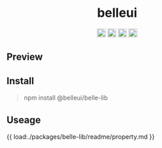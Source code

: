 <!-- ⚠️ This README has been generated from the file(s) "/Users/wusong/Code/github-project/belleui/packages/belle-lib/readme/blueprint.md" ⚠️--><h1 align="center">belleui</h1>

<p align="center">
		<a href="https://npmcharts.com/compare/@belleui/belle-lib?minimal=true"><img alt="Downloads per month" src="https://img.shields.io/npm/dm/@belleui/belle-lib.svg" height="20"/></a>
<a href="https://www.npmjs.com/package/@belleui/belle-lib"><img alt="NPM Version" src="https://img.shields.io/npm/v/@belleui/belle-lib.svg" height="20"/></a>
<a href="https://github.com/belleui/belleui/blob/master/packages/belle-lib"><img alt="TypeScript" src="https://img.shields.io/npm/types/@belleui/belle-lib" height="20"/></a>
<a href="https://www.webcomponents.org/element/@belleui/belle-lib"><img alt="Published on webcomponents.org" src="https://img.shields.io/badge/webcomponents.org-published-blue.svg" height="20"/></a>
	</p>



[](#preview)

## Preview


[](#install)

## Install

> npm install @belleui/belle-lib


[](#useage)

## Useage

{{ load:./packages/belle-lib/readme/property.md }}
